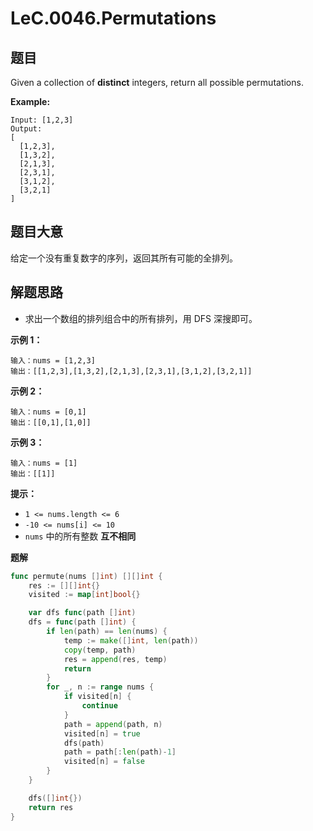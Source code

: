 # LeC.0046.Permutations

## 题目

Given a collection of **distinct** integers, return all possible permutations.

**Example:**

    Input: [1,2,3]
    Output:
    [
      [1,2,3],
      [1,3,2],
      [2,1,3],
      [2,3,1],
      [3,1,2],
      [3,2,1]
    ]

## 题目大意

给定一个没有重复数字的序列，返回其所有可能的全排列。

## 解题思路

- 求出一个数组的排列组合中的所有排列，用 DFS 深搜即可。

**示例 1：**

```
输入：nums = [1,2,3]
输出：[[1,2,3],[1,3,2],[2,1,3],[2,3,1],[3,1,2],[3,2,1]]
```

**示例 2：**

```
输入：nums = [0,1]
输出：[[0,1],[1,0]]
```

**示例 3：**

```
输入：nums = [1]
输出：[[1]]
```

**提示：**

- `1 <= nums.length <= 6`
- `-10 <= nums[i] <= 10`
- `nums` 中的所有整数 **互不相同**

**题解**

```go
func permute(nums []int) [][]int {
    res := [][]int{}
    visited := map[int]bool{}

    var dfs func(path []int)
    dfs = func(path []int) {
        if len(path) == len(nums) {
            temp := make([]int, len(path))
            copy(temp, path)
            res = append(res, temp)
            return
        }
        for _, n := range nums {
            if visited[n] {
                continue
            }
            path = append(path, n)
            visited[n] = true
            dfs(path)
            path = path[:len(path)-1]
            visited[n] = false
        }
    }

    dfs([]int{})
    return res
}
```
